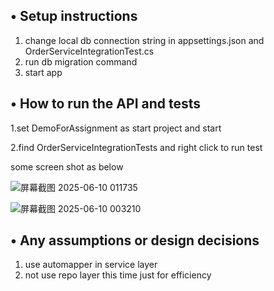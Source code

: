 ## • Setup instructions
1. change local db connection string in appsettings.json and OrderServiceIntegrationTest.cs
2. run db migration command
3. start app

## • How to run the API and tests
1.set DemoForAssignment as start project and start

2.find OrderServiceIntegrationTests and right click to run test

some screen shot as below

![屏幕截图 2025-06-10 011735](https://github.com/user-attachments/assets/90aa652c-d629-48d4-a9ec-d71761194844)

![屏幕截图 2025-06-10 003210](https://github.com/user-attachments/assets/05f20f9d-4974-4d3f-a3d7-037d069837e5)

## • Any assumptions or design decisions
1. use automapper in service layer
2. not use repo layer this time just for efficiency
